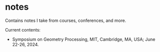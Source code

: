 # notes
Contains notes I take from courses, conferences, and more.

Current contents:
- Symposium on Geometry Processing, MIT, Cambridge, MA, USA; June 22-26, 2024.

